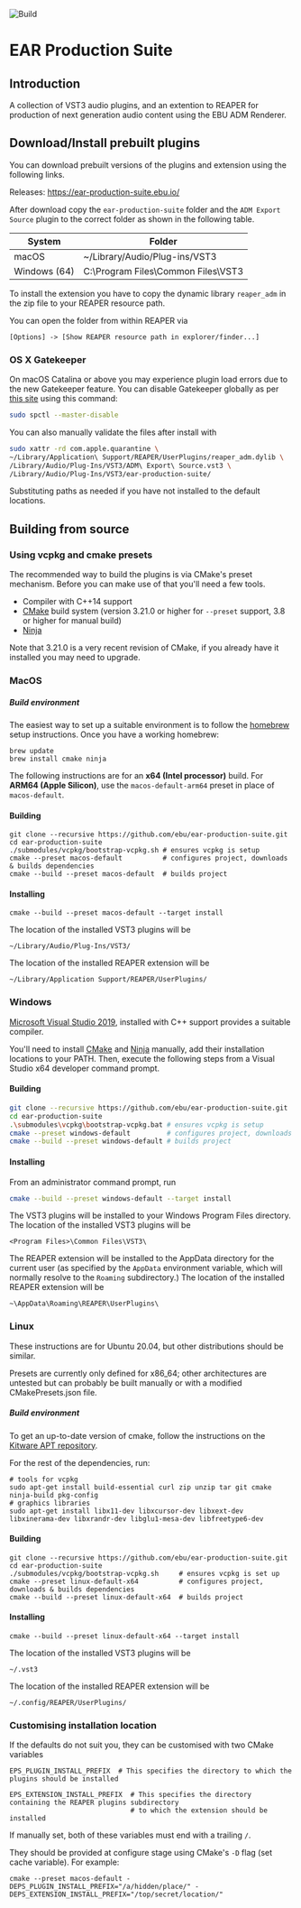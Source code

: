 ![Build](https://github.com/ebu/ear-production-suite/workflows/Build/badge.svg)

# EAR Production Suite


## Introduction

A collection of VST3 audio plugins, and an extention to REAPER for production of next generation audio content using the EBU ADM Renderer.

## Download/Install prebuilt plugins

You can download prebuilt versions of the plugins and extension using the following links.

Releases: https://ear-production-suite.ebu.io/

After download copy the `ear-production-suite` folder and the `ADM Export Source` plugin to the correct folder as shown in the following table.

| System                    | Folder                                   |
| ------------------------- | ---------------------------------------- |
| macOS                     | ~/Library/Audio/Plug-ins/VST3            |
| Windows (64)              | C:\Program Files\Common Files\VST3       |

To install the extension you have to copy the dynamic library `reaper_adm` in the zip file to your REAPER resource path. 

You can open the folder from within REAPER via 

```
[Options] -> [Show REAPER resource path in explorer/finder...]
```

### OS X Gatekeeper
On macOS Catalina or above you may experience plugin load errors due to the new Gatekeeper feature.
You can disable Gatekeeper globally as per [this site](https://cronotek.net/blog/how-to-disable-gatekeeper-on-macos-mojave-and-catalina)
using this command:

```bash
sudo spctl --master-disable 
```

You can also manually validate the files after install with
```bash
sudo xattr -rd com.apple.quarantine \
~/Library/Application\ Support/REAPER/UserPlugins/reaper_adm.dylib \
/Library/Audio/Plug-Ins/VST3/ADM\ Export\ Source.vst3 \
/Library/Audio/Plug-Ins/VST3/ear-production-suite/
```
Substituting paths as needed if you have not installed to the default locations.

## Building from source

### Using vcpkg and cmake presets

The recommended way to build the plugins is via CMake's preset mechanism. Before you can make use of that you'll need a few tools.

- Compiler with C++14 support
- [CMake](https://www.cmake.org) build system (version 3.21.0 or higher for `--preset` support, 3.8 or higher for manual build)
- [Ninja](https://ninja-build.org/)

Note that 3.21.0 is a very recent revision of CMake, if you already have it installed you may need to upgrade.

### MacOS
##### Build environment
The easiest way to set up a suitable environment is to follow the [homebrew](https://brew.sh/) setup instructions. Once you have a working homebrew:
```shell
brew update
brew install cmake ninja
```
The following instructions are for an **x64 (Intel processor)** build. For **ARM64 (Apple Silicon)**, use the `macos-default-arm64` preset in place of `macos-default`.

#### Building
```shell
git clone --recursive https://github.com/ebu/ear-production-suite.git
cd ear-production-suite
./submodules/vcpkg/bootstrap-vcpkg.sh # ensures vcpkg is setup 
cmake --preset macos-default          # configures project, downloads & builds dependencies
cmake --build --preset macos-default  # builds project
```

#### Installing
```shell
cmake --build --preset macos-default --target install
```

The location of the installed VST3 plugins will be 
```shell
~/Library/Audio/Plug-Ins/VST3/
```
The location of the installed REAPER extension will be
```shell
~/Library/Application Support/REAPER/UserPlugins/
```

### Windows
[Microsoft Visual Studio 2019](https://visualstudio.microsoft.com/vs/), installed with C++ support provides a suitable compiler. 

You'll need to install [CMake](https://www.cmake.org) and [Ninja](https://ninja-build.org/) manually, add their installation locations to your PATH. Then, execute the following steps from a Visual Studio x64 developer command prompt.

#### Building

```bash
git clone --recursive https://github.com/ebu/ear-production-suite.git
cd ear-production-suite
.\submodules\vcpkg\bootstrap-vcpkg.bat # ensures vcpkg is setup
cmake --preset windows-default         # configures project, downloads & builds dependencies
cmake --build --preset windows-default # builds project
```
#### Installing
From an administrator command prompt, run
```bash
cmake --build --preset windows-default --target install
```

The VST3 plugins will be installed to your Windows Program Files directory.
The location of the installed VST3 plugins will be
```shell
<Program Files>\Common Files\VST3\
```
The REAPER extension will be installed to the AppData directory for the current user (as specified by the `AppData` environment variable, which will normally resolve to the `Roaming` subdirectory.)
The location of the installed REAPER extension will be
```shell
~\AppData\Roaming\REAPER\UserPlugins\
```

### Linux

These instructions are for Ubuntu 20.04, but other distributions should be similar.

Presets are currently only defined for x86_64; other architectures are untested but can probably be built manually or with a modified CMakePresets.json file.

##### Build environment

To get an up-to-date version of cmake, follow the instructions on the [Kitware APT repository](https://apt.kitware.com/).

For the rest of the dependencies, run:

```shell
# tools for vcpkg
sudo apt-get install build-essential curl zip unzip tar git cmake ninja-build pkg-config
# graphics libraries
sudo apt-get install libx11-dev libxcursor-dev libxext-dev libxinerama-dev libxrandr-dev libglu1-mesa-dev libfreetype6-dev
```

#### Building
```shell
git clone --recursive https://github.com/ebu/ear-production-suite.git
cd ear-production-suite
./submodules/vcpkg/bootstrap-vcpkg.sh     # ensures vcpkg is set up
cmake --preset linux-default-x64          # configures project, downloads & builds dependencies
cmake --build --preset linux-default-x64  # builds project
```

#### Installing
```shell
cmake --build --preset linux-default-x64 --target install
```

The location of the installed VST3 plugins will be
```shell
~/.vst3
```
The location of the installed REAPER extension will be
```shell
~/.config/REAPER/UserPlugins/
```

### Customising installation location

If the defaults do not suit you, they can be customised with two CMake variables

```shell
EPS_PLUGIN_INSTALL_PREFIX  # This specifies the directory to which the plugins should be installed
````
```shell
EPS_EXTENSION_INSTALL_PREFIX  # This specifies the directory containing the REAPER plugins subdirectory
                              # to which the extension should be installed
```
If manually set, both of these variables must end with a trailing `/`.

They should be provided at configure stage using CMake's `-D` flag (set cache variable). For example:

```shell
cmake --preset macos-default -DEPS_PLUGIN_INSTALL_PREFIX="/a/hidden/place/" -DEPS_EXTENSION_INSTALL_PREFIX="/top/secret/location/"
```

